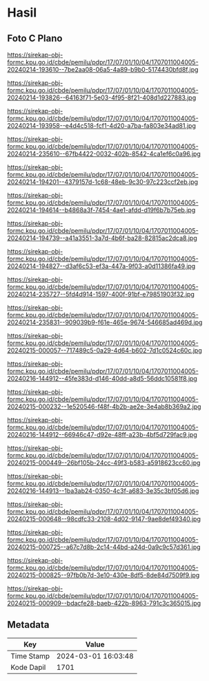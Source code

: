 # Hasil

## Foto C Plano

https://sirekap-obj-formc.kpu.go.id/cbde/pemilu/pdpr/17/07/01/10/04/1707011004005-20240214-193610--7be2aa08-06a5-4a89-b9b0-5174430bfd8f.jpg

https://sirekap-obj-formc.kpu.go.id/cbde/pemilu/pdpr/17/07/01/10/04/1707011004005-20240214-193826--64163f71-5e03-4f95-8f21-408d1d227883.jpg

https://sirekap-obj-formc.kpu.go.id/cbde/pemilu/pdpr/17/07/01/10/04/1707011004005-20240214-193958--e4d4c518-fcf1-4d20-a7ba-fa803e34ad81.jpg

https://sirekap-obj-formc.kpu.go.id/cbde/pemilu/pdpr/17/07/01/10/04/1707011004005-20240214-235610--67fb4422-0032-402b-8542-4ca1ef6c0a96.jpg

https://sirekap-obj-formc.kpu.go.id/cbde/pemilu/pdpr/17/07/01/10/04/1707011004005-20240214-194201--4379157d-1c68-48eb-9c30-97c223ccf2eb.jpg

https://sirekap-obj-formc.kpu.go.id/cbde/pemilu/pdpr/17/07/01/10/04/1707011004005-20240214-194614--b4868a3f-7454-4ae1-afdd-d19f6b7b75eb.jpg

https://sirekap-obj-formc.kpu.go.id/cbde/pemilu/pdpr/17/07/01/10/04/1707011004005-20240214-194739--a41a3551-3a7d-4b6f-ba28-82815ac2dca8.jpg

https://sirekap-obj-formc.kpu.go.id/cbde/pemilu/pdpr/17/07/01/10/04/1707011004005-20240214-194827--d3af6c53-ef3a-447a-9f03-a0d11386fa49.jpg

https://sirekap-obj-formc.kpu.go.id/cbde/pemilu/pdpr/17/07/01/10/04/1707011004005-20240214-235727--5fd4d914-1597-400f-91bf-e79851903f32.jpg

https://sirekap-obj-formc.kpu.go.id/cbde/pemilu/pdpr/17/07/01/10/04/1707011004005-20240214-235831--909039b9-f61e-465e-9674-546685ad469d.jpg

https://sirekap-obj-formc.kpu.go.id/cbde/pemilu/pdpr/17/07/01/10/04/1707011004005-20240215-000057--717489c5-0a29-4d64-b602-7d1c0524c60c.jpg

https://sirekap-obj-formc.kpu.go.id/cbde/pemilu/pdpr/17/07/01/10/04/1707011004005-20240216-144912--45fe383d-d146-40dd-a8d5-56ddc10581f8.jpg

https://sirekap-obj-formc.kpu.go.id/cbde/pemilu/pdpr/17/07/01/10/04/1707011004005-20240215-000232--1e520546-f48f-4b2b-ae2e-3e4ab8b369a2.jpg

https://sirekap-obj-formc.kpu.go.id/cbde/pemilu/pdpr/17/07/01/10/04/1707011004005-20240216-144912--66946c47-d92e-48ff-a23b-4bf5d729fac9.jpg

https://sirekap-obj-formc.kpu.go.id/cbde/pemilu/pdpr/17/07/01/10/04/1707011004005-20240215-000449--26bf105b-24cc-49f3-b583-a5918623cc60.jpg

https://sirekap-obj-formc.kpu.go.id/cbde/pemilu/pdpr/17/07/01/10/04/1707011004005-20240216-144913--1ba3ab24-0350-4c3f-a683-3e35c3bf05d6.jpg

https://sirekap-obj-formc.kpu.go.id/cbde/pemilu/pdpr/17/07/01/10/04/1707011004005-20240215-000648--98cdfc33-2108-4d02-9147-9ae8def49340.jpg

https://sirekap-obj-formc.kpu.go.id/cbde/pemilu/pdpr/17/07/01/10/04/1707011004005-20240215-000725--a67c7d8b-2c14-44bd-a24d-0a9c9c57d361.jpg

https://sirekap-obj-formc.kpu.go.id/cbde/pemilu/pdpr/17/07/01/10/04/1707011004005-20240215-000825--97fb0b7d-3e10-430e-8df5-8de84d7509f9.jpg

https://sirekap-obj-formc.kpu.go.id/cbde/pemilu/pdpr/17/07/01/10/04/1707011004005-20240215-000909--bdacfe28-baeb-422b-8963-791c3c365015.jpg


## Metadata

| Key        | Value               |
| ---------- | ------------------- |
| Time Stamp | 2024-03-01 16:03:48 |
| Kode Dapil | 1701                |



